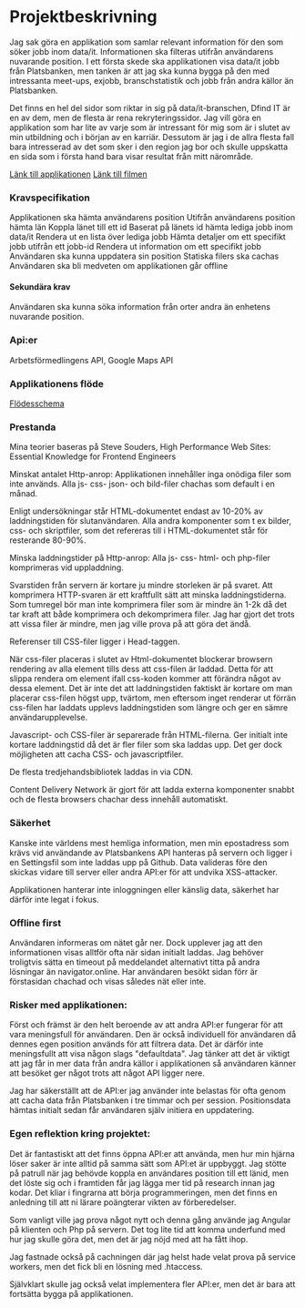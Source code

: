 # Projektbeskrivning
Jag sak göra en applikation som samlar relevant information för den som söker jobb inom data/it.
Informationen ska filteras utifrån användarens nuvarande position. I ett första skede ska applikationen
visa data/it jobb från Platsbanken, men tanken är att jag ska kunna bygga på den med intressanta meet-ups,
exjobb, branschstatistik och jobb från andra källor än Platsbanken.

Det finns en hel del sidor som riktar in sig på data/it-branschen, Dfind IT är en av dem, men de flesta
är rena rekryteringssidor. Jag vill göra en applikation som har lite av varje som är intressant för mig
som är i slutet av min utbildning och i början av en karriär. Dessutom är jag i de allra flesta fall bara intresserad av
det som sker i den region jag bor och skulle uppskatta en sida som i första hand bara visar resultat från mitt närområde.

[Länk till applikationen](http://46.101.166.136)
[Länk till filmen](https://youtu.be/217eNhx6th4)

### Kravspecifikation
Applikationen ska hämta användarens position
Utifrån användarens position hämta län
Koppla länet till ett id
Baserat på länets id hämta lediga jobb inom data/it
Rendera ut en lista över lediga jobb
Hämta detaljer om ett specifikt jobb utifrån ett jobb-id
Rendera ut information om ett specifikt jobb
Användaren ska kunna uppdatera sin position
Statiska filers ska cachas
Användaren ska bli medveten om applikationen går offline

#### Sekundära krav
Användaren ska kunna söka information från orter andra än enhetens nuvarande position.

### Api:er
Arbetsförmedlingens API, Google Maps API

### Applikationens flöde
[Flödesschema](https://drive.google.com/file/d/0Bwo7ZJERQOUMQzJsSi1fRjB1cDA/view?usp=sharing)

### Prestanda
Mina teorier baseras på Steve Souders, High Performance Web Sites: Essential Knowledge for Frontend Engineers

Minskat antalet Http-anrop:
Applikationen innehåller inga onödiga filer som inte används.
Alla js- css- json- och bild-filer chachas som default i en månad.

Enligt undersökningar står HTML-dokumentet endast av 10-20% av laddningstiden för slutanvändaren. Alla andra
komponenter som t ex bilder, css- och skriptfiler, som det refereras till i HTML-dokumentet står för resterande 80-90%.

Minska laddningstider på Http-anrop:
Alla js- css- html- och php-filer komprimeras vid uppladdning.

Svarstiden från servern är kortare ju mindre storleken är på svaret. Att komprimera HTTP-svaren är ett
kraftfullt sätt att minska laddningstiderna. Som tumregel bör man inte komprimera filer som är mindre än 1-2k då det
tar kraft att både komprimera och dekomprimera filer. Jag har gjort det trots att vissa filer är mindre, men jag ville
prova på att göra det ändå.

Referenser till CSS-filer ligger i Head-taggen.

När css-filer placeras i slutet av Html-dokumentet blockerar browsern rendering av alla element tills dess att css-filen
är laddad. Detta för att slippa rendera om element ifall css-koden kommer att förändra något av dessa element.
Det är inte det att laddningstiden faktiskt är kortare om man placerar css-filen högst upp, tvärtom,
men eftersom inget renderar ut förrän css-filen har laddats upplevs laddningstiden som längre och ger en sämre
användarupplevelse.

Javascript- och CSS-filer är separerade från HTML-filerna.
Ger initialt inte kortare laddningstid då det är fler filer som ska laddas upp. Det ger dock möjligheten att cacha
CSS- och javascriptfiler.

De flesta tredjehandsbibliotek laddas in via CDN.

Content Delivery Network är gjort för att ladda externa komponenter snabbt och de flesta browsers chachar dess innehåll
automatiskt.


### Säkerhet
Kanske inte världens mest hemliga information, men min epostadress som krävs vid användande av Platsbankens API hanteras
på servern och ligger i en Settingsfil som inte laddas upp på Github.
Data valideras före den skickas vidare till server eller andra API:er för att undvika XSS-attacker.

Applikationen hanterar inte inloggningen eller känslig data, säkerhet har därför inte legat i fokus.

### Offline first
Användaren informeras om nätet går ner. Dock upplever jag att den informationen visas alltför ofta när sidan initialt
laddas. Jag behöver troligtvis sätta en timeout på meddelandet alternativt titta på andra lösningar än navigator.online.
Har användaren besökt sidan förr är förstasidan chachad och visas således nät eller inte.

### Risker med applikationen:
Först och främst är den helt beroende av att andra API:er fungerar för att vara meningsfull för användaren.
Den är också individuell för användaren då dennes egen position används för att filtrera data. Det är därför inte
meningsfullt att visa någon slags "defaultdata". Jag tänker att det är viktigt att jag får in mer data
från andra källor i applikationen så användaren känner att besöket ger något trots att något API ligger nere.

Jag har säkerställt att de API:er jag använder inte belastas för ofta genom att cacha data från Platsbanken i tre timmar
och per session. Positionsdata hämtas initialt sedan får användaren själv initiera en uppdatering.


### Egen reflektion kring projektet:
Det är fantastiskt att det finns öppna API:er att använda, men hur min hjärna löser saker är inte alltid på
samma sätt som API:et är uppbyggt. Jag stötte på patrull när jag behövde koppla en användares position till ett länid,
men det löste sig och i framtiden får jag lägga mer tid på research innan jag kodar. Det kliar i fingrarna att börja
programmeringen, men det finns en anledning till att ni lärare poängterar vikten av förberedelser.

Som vanligt ville jag prova något nytt och denna gång använde jag Angular på klienten och Php på servern.
Det tog lite tid att komma underfund med hur jag skulle göra det, men det är jag nöjd med att ha fått ihop.

Jag fastnade också på cachningen där jag helst hade velat prova på service workers, men det fick bli en lösning med
.htaccess.

Självklart skulle jag också velat implementera fler API:er, men det är bara att fortsätta bygga på applikationen.




